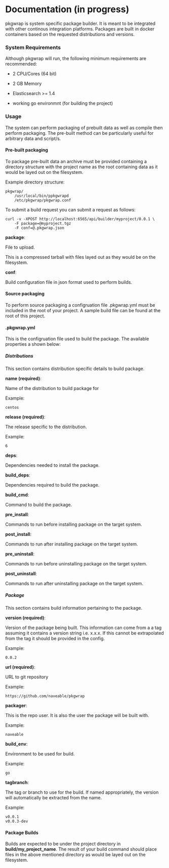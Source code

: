 Documentation (in progress)
===========================

pkgwrap is system specific package builder.  It is meant to be integrated with other continous integration platforms.  Packages are built in docker containers based on the requested distributions and versions.

### System Requirements

Although pkgwrap will run, the following minimum requirements are recommended:

- 2 CPU/Cores (64 bit)
- 2 GB Memory

- Elasticsearch >= 1.4
- working go environmnt (for building the project)

### Usage
The system can perform packaging of prebuilt data as well as compile then perform packaging.  The pre-built method can be particularly useful for arbitrary data and script/s.

#### Pre-built packaging
To package pre-built data an archive must be provided containing a directory structure with the project name as the root containing data as it would be layed out on the filesystem.

Example directory structure:
    
    pkgwrap/
        /usr/local/bin/ppkgwrapd
        /etc/pkgwrap/pkgwrap.conf

To submit a build request you can submit a request as follows:

    curl -v -XPOST http://localhost:6565/api/builder/myproject/0.0.1 \
        -F package=@myproject.tgz 
        -F conf=@.pkgwrap.json

**package**:

File to upload.

This is a compressed tarball with files layed out as they would be on the filesystem.

**conf**:

Build configuration file in json format used to perform builds.


#### Source packaging 
To perform source packaging a configruation file .pkgwrap.yml must be included in the root of your project.  A sample build file can be found at the root of this project.

#### .pkgwrap.yml

This is the configruation file used to build the package. The available properties a shown below:

##### Distributions
This section contains distribution specific details to build package.

**name (required)**:

Name of the distribution to build package for

Example:

    centos

**release (required)**:

The release specific to the distribution.

Example:
    
    6

**deps**:

Dependencies needed to install the package.

**build_deps**:

Dependencies required to build the package.

**build_cmd**:

Command to build the package.

**pre_install**:

Commands to run before installing package on the target system.

**post_install**:

Commands to run after installing package on the target system.

**pre_uninstall**:

Commands to run before uninstalling package on the target system.

**post_uninstall**:

Commands to run after uninstalling package on the target system.

##### Package
This section contains build information pertaining to the package.

**version (required)**:

Version of the package being built.  This information can come from a a tag assuming it contains a version string i.e. x.x.x.  If this cannot be extrapolated from the tag it should be provided in the config.

Example:
    
    0.0.2


**url (required)**: 

URL to git repository

Example:

    https://github.com/naveable/pkgwrap


**packager**: 

This is the repo user.  It is also the user the package will be built with.

Example:

    naveable  

**build_env**:

Environment to be used for build.

Example:

    go

**tagbranch**:

The tag or branch to use for the build.  If named appropriately, the version will automatically be extracted from the name.

Example:

    v0.0.1
    v0.0.3-dev


#### Package Builds

Builds are expected to be under the project directory in **build/my_project_name**.  The result of your build command should place files in the above mentioned directory as would be layed out on the filesystem.

